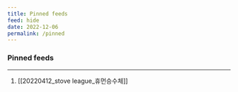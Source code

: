 ```yaml
---
title: Pinned feeds
feed: hide
date: 2022-12-06
permalink: /pinned
---
```


### Pinned feeds
--- 
1. [[20220412_stove league_휴먼승수체]]